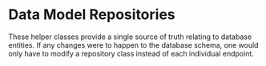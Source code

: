 # Data Model Repositories

These helper classes provide a single source of truth relating to database
entities. If any changes were to happen to the database schema, one would only
have to modify a repository class instead of each individual endpoint.